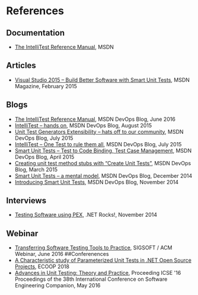 # References
## Documentation
- [The IntelliTest Reference Manual](https://docs.microsoft.com/en-in/visualstudio/test/intellitest-manual/index?view=vs-2019&viewFallbackFrom=azure-devops), MSDN
## Articles
- [Visual Studio 2015 – Build Better Software with Smart Unit Tests](https://msdn.microsoft.com/en-us/magazine/dn904672.aspx), MSDN Magazine, February 2015 
## Blogs
- [The IntelliTest Reference Manual](https://devblogs.microsoft.com/devops/the-intellitest-reference-manual/), MSDN DevOps Blog, June 2016
- [IntelliTest – hands on](https://devblogs.microsoft.com/devops/intellitest-hands-on/), MSDN DevOps Blog, August 2015 
- [Unit Test Generators Extensibility – hats off to our community](https://devblogs.microsoft.com/devops/unit-test-generators-extensibility-hats-off-to-our-community/), MSDN DevOps Blog, July 2015 
- [IntelliTest – One Test to rule them all](https://devblogs.microsoft.com/devops/intellitest-one-test-to-rule-them-all/), MSDN DevOps Blog, July 2015 
- [Smart Unit Tests – Test to Code Binding, Test Case Management](https://devblogs.microsoft.com/devops/smart-unit-tests-test-to-code-binding-test-case-management/), MSDN DevOps Blog, April 2015 
- [Creating unit test method stubs with “Create Unit Tests”](https://devblogs.microsoft.com/devops/creating-unit-test-method-stubs-with-create-unit-tests/), MSDN DevOps Blog, March 2015 
- [Smart Unit Tests – a mental model](https://devblogs.microsoft.com/devops/smart-unit-tests-a-mental-model/), MSDN DevOps Blog, December 2014 
- [Introducing Smart Unit Tests](https://devblogs.microsoft.com/devops/introducing-smart-unit-tests/), MSDN DevOps Blog, November 2014 
## Interviews
- [Testing Software using PEX](https://dotnetrocks.com/default.aspx?showNum=1065), .NET Rocks!, November 2014 
## Webinar
- [Transferring Software Testing Tools to Practice](), SIGSOFT / ACM Webinar, June 2016 
##Conferenences
- [A Characteristic study of Parameterized Unit Tests in .NET Open Source Projects](http://drops.dagstuhl.de/opus/volltexte/2018/9210/pdf/LIPIcs-ECOOP-2018-5.pdf), ECOOP 2018 
- [Advances in Unit Testing: Theory and Practice](https://dl.acm.org/citation.cfm?id=2889160.2891056), Proceeding ICSE '16 Proceedings of the 38th  International Conference on Software Engineering Companion, May 2016
